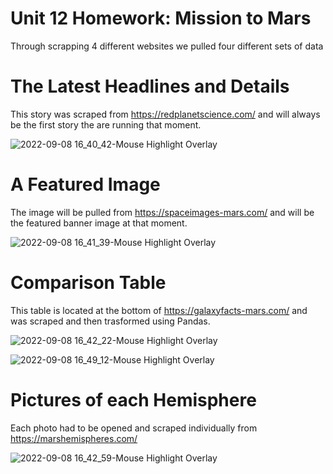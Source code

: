 # Unit 12 Homework: Mission to Mars

Through scrapping 4 different websites we pulled four different sets of data

# The Latest Headlines and Details

This story was scraped from https://redplanetscience.com/ and will always be the first story the are running that moment.

![2022-09-08 16_40_42-Mouse Highlight Overlay](https://user-images.githubusercontent.com/100164773/189221759-a388cbfa-965a-440d-b6e2-5092da622238.png)


# A Featured Image

The image will be pulled from https://spaceimages-mars.com/ and will be the featured banner image at that moment.

![2022-09-08 16_41_39-Mouse Highlight Overlay](https://user-images.githubusercontent.com/100164773/189221882-87b8ede2-ed8d-4f4f-b548-854ad10da128.png)


# Comparison Table

This table is located at the bottom of https://galaxyfacts-mars.com/ and was scraped and then trasformed using Pandas.

![2022-09-08 16_42_22-Mouse Highlight Overlay](https://user-images.githubusercontent.com/100164773/189221994-3c5e0a3a-4a4f-4074-92ad-83d38e4de057.png)

![2022-09-08 16_49_12-Mouse Highlight Overlay](https://user-images.githubusercontent.com/100164773/189223333-b4bbf2aa-f0c4-406c-9171-56352c164068.png)



# Pictures of each Hemisphere

Each photo had to be opened and scraped individually from https://marshemispheres.com/

![2022-09-08 16_42_59-Mouse Highlight Overlay](https://user-images.githubusercontent.com/100164773/189222114-03a12e55-31b0-4372-b3d2-a6711ebe9e87.png)

